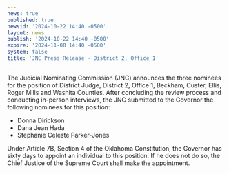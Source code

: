 ```yaml
---
news: true
published: true
newsid: '2024-10-22 14:40 -0500'
layout: news
publish: '2024-10-22 14:40 -0500'
expire: '2024-11-08 14:40 -0500'
system: false
title: 'JNC Press Release - District 2, Office 1'
---
```

The Judicial Nominating Commission (JNC) announces the three nominees for the position of District Judge, District 2, Office 1, Beckham, Custer, Ellis, Roger Mills and Washita Counties. After concluding the review process and conducting in-person interviews, the JNC submitted to the Governor the following nominees for this position:

- Donna Dirickson
- Dana Jean Hada
- Stephanie Celeste Parker-Jones

Under Article 7B, Section 4 of the Oklahoma Constitution, the Governor has sixty days to appoint an individual to this position. If he does not do so, the Chief Justice of the Supreme Court shall make the appointment.